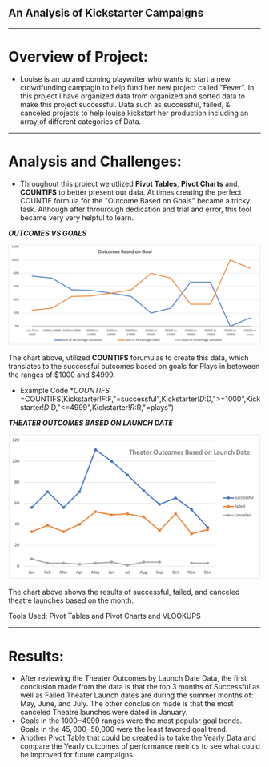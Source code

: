 ## An Analysis of Kickstarter Campaigns
---
# Overview of Project: 
* Louise is an up and coming playwriter who wants to start a new crowdfunding campagin to help fund her new project called "Fever". In this project I have organized data from organized and sorted data to make this project successful. Data such as successful, failed, & canceled projects to help louise kickstart her production including an array of different categories of Data. 
---
# Analysis and Challenges: 
* Throughout this project we utlized **Pivot Tables**, **Pivot Charts** and, **COUNTIFS** to better present our data. At times creating the perfect COUNTIF formula for the "Outcome Based on Goals" became a tricky task. Although after throurough dedication and trial and error, this tool became very very helpful to learn. 


***OUTCOMES VS GOALS***

![Outcomes vs Goals](https://github.com/ABorden23/Kickstarter-Analysis-Data-Analytics-Project/blob/main/Resources/Outcomes_vs_Goals.png)

The chart above, utilized **COUNTIFS** forumulas to create this data, which translates to the successful outcomes based on goals for Plays in beteween the ranges of $1000 and $4999. 

* Example Code **COUNTIFS* =COUNTIFS(Kickstarter!$F:$F,"=successful",Kickstarter!$D:$D,">=1000",Kickstarter!$D:$D,"<=4999",Kickstarter!$R:$R,"=plays")

***THEATER OUTCOMES BASED ON LAUNCH DATE***

![Theater Outcomes Based on Launch Date](https://github.com/ABorden23/Kickstarter-Analysis-Data-Analytics-Project/blob/main/Resources/Theater_Outcomes_vs_Launch.png)

 The chart above shows the results of successful, failed, and canceled theatre launches based on the month. 
 
 Tools Used: Pivot Tables and Pivot Charts and VLOOKUPS
 
 
---
# Results: 
* After reviewing the Theater Outcomes by Launch Date Data, the first conclusion made from the data is that the top 3 months of Successful as well as Failed Theater Launch dates are during the summer months of: May, June, and July.  The other conclusion made is that the most canceled Theatre launches were dated in January. 
* Goals in the $1000-$4999 ranges were the most popular goal trends. Goals in the $45,000-$50,000 were the least favored goal trend. 
* Another Pivot Table that could be created is to take the Yearly Data and compare the Yearly outcomes of performance metrics to see what could be improved for future campaigns. 
